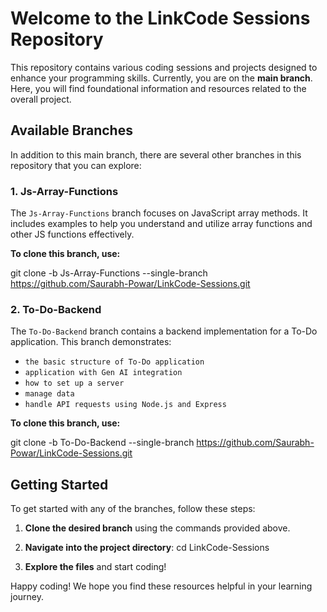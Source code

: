 # Welcome to the LinkCode Sessions Repository

This repository contains various coding sessions and projects designed to enhance your programming skills. Currently, you are on the **main branch**. Here, you will find foundational information and resources related to the overall project.

## Available Branches

In addition to this main branch, there are several other branches in this repository that you can explore:

### 1. Js-Array-Functions
The `Js-Array-Functions` branch focuses on JavaScript array methods. 
It includes examples to help you understand and utilize array functions and other JS functions effectively.

**To clone this branch, use:**

git clone -b Js-Array-Functions --single-branch https://github.com/Saurabh-Powar/LinkCode-Sessions.git


### 2. To-Do-Backend
The `To-Do-Backend` branch contains a backend implementation for a To-Do application.
This branch demonstrates:
- `the basic structure of To-Do application`
- `application with Gen AI integration`
- `how to set up a server`
- `manage data`
- `handle API requests using Node.js and Express`


**To clone this branch, use:**

git clone -b To-Do-Backend --single-branch https://github.com/Saurabh-Powar/LinkCode-Sessions.git


## Getting Started

To get started with any of the branches, follow these steps:

1. **Clone the desired branch** using the commands provided above.
2. **Navigate into the project directory**:
cd LinkCode-Sessions


3. **Explore the files** and start coding!

Happy coding! We hope you find these resources helpful in your learning journey.
